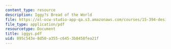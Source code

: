 ```yaml
---
content_type: resource
description: Iggy?s Bread of the World
file: https://ol-ocw-studio-app-qa.s3.amazonaws.com/courses/15-394-designing-and-leading-the-entrepreneurial-organization-spring-2003/895c543e8d50a355c6453b8458fea21f_iggys.pdf
file_type: application/pdf
resourcetype: Document
title: iggys.pdf
uid: 895c543e-8d50-a355-c645-3b8458fea21f
---
```

